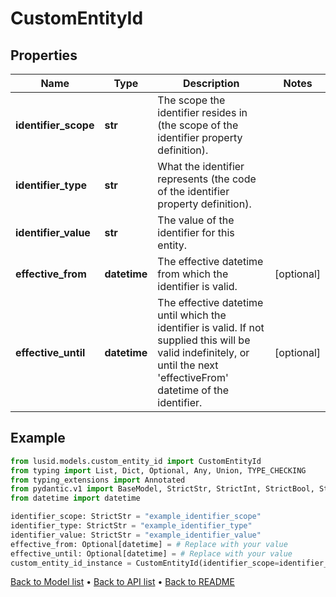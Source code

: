 # CustomEntityId

## Properties
Name | Type | Description | Notes
------------ | ------------- | ------------- | -------------
**identifier_scope** | **str** | The scope the identifier resides in (the scope of the identifier property definition). | 
**identifier_type** | **str** | What the identifier represents (the code of the identifier property definition). | 
**identifier_value** | **str** | The value of the identifier for this entity. | 
**effective_from** | **datetime** | The effective datetime from which the identifier is valid. | [optional] 
**effective_until** | **datetime** | The effective datetime until which the identifier is valid. If not supplied this will be valid indefinitely, or until the next &#39;effectiveFrom&#39; datetime of the identifier. | [optional] 
## Example

```python
from lusid.models.custom_entity_id import CustomEntityId
from typing import List, Dict, Optional, Any, Union, TYPE_CHECKING
from typing_extensions import Annotated
from pydantic.v1 import BaseModel, StrictStr, StrictInt, StrictBool, StrictFloat, StrictBytes, Field, validator, ValidationError, conlist, constr
from datetime import datetime

identifier_scope: StrictStr = "example_identifier_scope"
identifier_type: StrictStr = "example_identifier_type"
identifier_value: StrictStr = "example_identifier_value"
effective_from: Optional[datetime] = # Replace with your value
effective_until: Optional[datetime] = # Replace with your value
custom_entity_id_instance = CustomEntityId(identifier_scope=identifier_scope, identifier_type=identifier_type, identifier_value=identifier_value, effective_from=effective_from, effective_until=effective_until)

```

[Back to Model list](../README.md#documentation-for-models) &#8226; [Back to API list](../README.md#documentation-for-api-endpoints) &#8226; [Back to README](../README.md)


